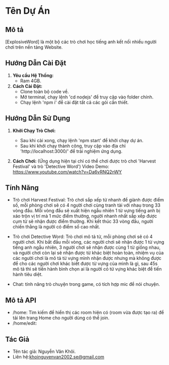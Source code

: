 # Tên Dự Án

## Mô tả
[ExplosiveWord] là một bộ các trò chơi học tiếng anh kết nối nhiều người chơi trên nền tảng Website. 

## Hướng Dẫn Cài Đặt

1. **Yêu cầu Hệ Thống:**
    - Ram 4GB.
2. **Cách Cài Đặt:**
    - Clone toàn bộ code về.
    - Mở terminal, chạy lệnh 'cd nodejs' để truy cập vào folder chính.
    - Chạy lệnh 'npm i' để cài đặt tất cả các gói cần thiết.
## Hướng Dẫn Sử Dụng

1. **Khởi Chạy Trò Chơi:**
    -  Sau khi cài xong, chạy lệnh 'npm start' để khởi chạy dự án.
    - Sau khi khởi chạy thành công, truy cập vào địa chỉ 'http://localhost:3000/' để trải nghiệm ứng dụng.

2. **Cách Chơi:** (Ứng dụng hiện tại chỉ có thể chơi được trò chơi 'Harvest Festival' và trò 'Detective Word')
   Video Demo: https://www.youtube.com/watch?v=Da6vRNQ2nWY

## Tính Năng

- Trò chơi Harvest Festival: Trò chơi sắp xếp từ nhanh để giành được điểm số, mỗi phòng chơi sẽ có 4 người chơi cùng tranh tài với nhau trong 33 vòng đấu. Mỗi vòng đấu sẽ
  xuất hiện ngẫu nhiên 1 từ vựng tiếng anh bị xáo trộn vị trí mà 1 mức điểm thưởng, người nhanh nhất sắp xếp được cụm từ sẽ nhận được điểm thưởng. Khi kết thúc 33 vòng đầu,
  người chiến thằng là người có điểm số cao nhất.
  
- Trò chơi Detective Word: Trò chơi mô tả từ, mỗi phòng chơi sẽ có 4 người chơi. Khi bắt đầu mỗi vòng, các người chơi sẽ nhận được 1 từ vựng tiếng anh ngẫu nhiên, 3 người chơi
  sẽ nhận được cùng 1 từ giống nhau, và người chơi còn lại sẽ nhận được từ khác biệt hoàn toàn, nhiệm vụ của các người chơi là mô tả từ vựng mình nhận được nhưng mà không được
  để cho các người chơi khác biết được từ vựng của mình là gì, sau 45s mô tả thì sẽ tiến hành bình chọn ai là người có từ vựng khác biệt để tiến hành tiêu diệt. 
- Chat: tính năng trò chuyện trong game, có tích hợp mic để nói chuyện.
## Mô tả API
- /home: Tìm kiếm để hiển thị các room hiện có (room vừa được tạo ra) để tải lên trang Home cho người dùng có thể join.
- /home/edit: 
## Tác Giả
- Tên tác giả: Nguyễn Văn Khôi.
- Liên hệ:khoinguyenvan2002.se@gmail.com


